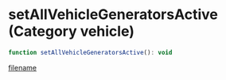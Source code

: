 # setAllVehicleGeneratorsActive (Category vehicle)

```js
function setAllVehicleGeneratorsActive(): void
```

[filename](setAllVehicleGeneratorsActive_m.md ':include')